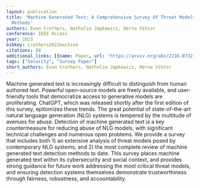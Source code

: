 ```yaml
---
layout: publication
title: 'Machine Generated Text: A Comprehensive Survey Of Threat Models And Detection
  Methods'
authors: Evan Crothers, Nathalie Japkowicz, Herna Viktor
conference: IEEE Access
year: 2023
bibkey: crothers2022machine
citations: 88
additional_links: [{name: Paper, url: 'https://arxiv.org/abs/2210.07321'}]
tags: ["Security", "Survey Paper"]
short_authors: Evan Crothers, Nathalie Japkowicz, Herna Viktor
---
```

Machine generated text is increasingly difficult to distinguish from human
authored text. Powerful open-source models are freely available, and
user-friendly tools that democratize access to generative models are
proliferating. ChatGPT, which was released shortly after the first edition of
this survey, epitomizes these trends. The great potential of state-of-the-art
natural language generation (NLG) systems is tempered by the multitude of
avenues for abuse. Detection of machine generated text is a key countermeasure
for reducing abuse of NLG models, with significant technical challenges and
numerous open problems. We provide a survey that includes both 1) an extensive
analysis of threat models posed by contemporary NLG systems, and 2) the most
complete review of machine generated text detection methods to date. This
survey places machine generated text within its cybersecurity and social
context, and provides strong guidance for future work addressing the most
critical threat models, and ensuring detection systems themselves demonstrate
trustworthiness through fairness, robustness, and accountability.